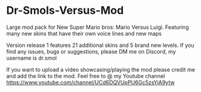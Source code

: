 # Dr-Smols-Versus-Mod
Large mod pack for New Super Mario bros: Mario Versus Luigi. Featuring many new skins that have their own voice lines and new maps

Version release 1 features 21 additional skins and 5 brand new levels. If you find any issues, bugs or suggestions, please DM me on Discord, my username is dr.smol

If you want to upload a video showcasing/playing the mod please credit me and add the link to the mod. Feel free to @ my Youtube channel https://www.youtube.com/channel/UCd6DQVUpPU6Gc5zsYiA9ytw
